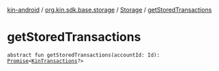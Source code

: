 [kin-android](../../index.md) / [org.kin.sdk.base.storage](../index.md) / [Storage](index.md) / [getStoredTransactions](./get-stored-transactions.md)

# getStoredTransactions

`abstract fun getStoredTransactions(accountId: Id): `[`Promise`](../../org.kin.sdk.base.tools/-promise/index.md)`<`[`KinTransactions`](../../org.kin.sdk.base.stellar.models/-kin-transactions/index.md)`?>`